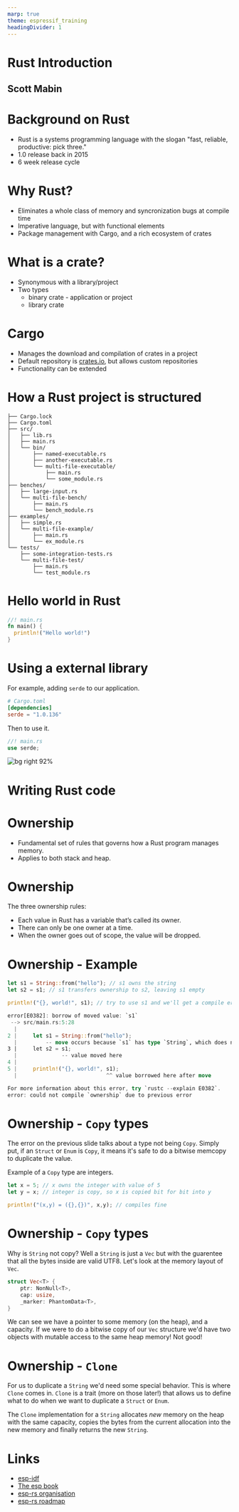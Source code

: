 ```yaml
---
marp: true
theme: espressif_training
headingDivider: 1
---
```


<!-- _class: lead -->
# Rust Introduction
## Scott Mabin

# Background on Rust

- Rust is a systems programming language with the slogan "fast, reliable, productive: pick three."
- 1.0 release back in 2015
- 6 week release cycle

# Why Rust?

- Eliminates a whole class of memory and syncronization bugs at compile time
- Imperative language, but with functional elements
- Package management with Cargo, and a rich ecosystem of crates

# What is a crate?

- Synonymous with a library/project
- Two types
  - binary crate - application or project
  - library crate

# Cargo

- Manages the download and compilation of crates in a project
- Default repository is [crates.io](https://crates.io/), but allows custom repositories
- Functionality can be extended

# How a Rust project is structured

```
├── Cargo.lock
├── Cargo.toml
├── src/
│   ├── lib.rs
│   ├── main.rs
│   └── bin/
│       ├── named-executable.rs
│       ├── another-executable.rs
│       └── multi-file-executable/
│           ├── main.rs
│           └── some_module.rs
├── benches/
│   ├── large-input.rs
│   └── multi-file-bench/
│       ├── main.rs
│       └── bench_module.rs
├── examples/
│   ├── simple.rs
│   └── multi-file-example/
│       ├── main.rs
│       └── ex_module.rs
└── tests/
    ├── some-integration-tests.rs
    └── multi-file-test/
        ├── main.rs
        └── test_module.rs
```


# Hello world in Rust

```rust
//! main.rs
fn main() {
  println!("Hello world!")
}
```

# Using a external library

For example, adding `serde` to our application.

```toml
# Cargo.toml
[dependencies]
serde = "1.0.136"
```
Then to use it.
```rust
//! main.rs
use serde;
```
![bg right 92%](assets/1644241060.png)

# Writing Rust code
<!-- _class: lead -->

# Ownership

- Fundamental set of rules that governs how a Rust program manages memory.
- Applies to both stack and heap.

# Ownership

The three ownership rules:

- Each value in Rust has a variable that’s called its owner.
- There can only be one owner at a time.
- When the owner goes out of scope, the value will be dropped.

# Ownership - Example

```rust
let s1 = String::from("hello"); // s1 owns the string
let s2 = s1; // s1 transfers ownership to s2, leaving s1 empty
```

```rust
println!("{}, world!", s1); // try to use s1 and we'll get a compile error
```

```rust
error[E0382]: borrow of moved value: `s1`
 --> src/main.rs:5:28
  |
2 |     let s1 = String::from("hello");
  |         -- move occurs because `s1` has type `String`, which does not implement the `Copy` trait
3 |     let s2 = s1;
  |              -- value moved here
4 | 
5 |     println!("{}, world!", s1);
  |                            ^^ value borrowed here after move

For more information about this error, try `rustc --explain E0382`.
error: could not compile `ownership` due to previous error
```

# Ownership - `Copy` types

The error on the previous slide talks about a type not being `Copy`. Simply put, if an `Struct` or `Enum` is `Copy`, it means it's safe to do a bitwise memcopy to duplicate the value.

Example of a `Copy` type are integers.

```rust
let x = 5; // x owns the integer with value of 5
let y = x; // integer is copy, so x is copied bit for bit into y
```

```rust
println!("(x,y) = ({},{})", x,y); // compiles fine
```

# Ownership - `Copy` types

Why is `String` not copy? Well a `String` is just a `Vec` but with the guarentee that all the bytes inside are valid UTF8. Let's look at the memory layout of `Vec`.

```rust
struct Vec<T> {
    ptr: NonNull<T>,
    cap: usize,
    _marker: PhantomData<T>,
}
```

We can see we have a pointer to some memory (on the heap), and a capacity. If we were to do a bitwise copy of our `Vec` structure we'd have two objects with mutable access to the same heap memory! Not good!

# Ownership  - `Clone`

For us to duplicate a `String` we'd need some special behavior. This is where `Clone` comes in. `Clone` is a trait (more on those later!) that allows us to define what to do when we want to duplicate a `Struct` or `Enum`.

The `Clone` implementation for a `String` allocates _new_ memory on the heap with the same capacity, copies the bytes from the current allocation into the new memory and finally returns the new `String`.


# Links

- [esp-idf](https://github.com/espressif/esp-idf)
- [The esp book](https://esp-rs.github.io/book/)
- [esp-rs organisation](https://github.com/esp-rs)
- [esp-rs roadmap](https://github.com/orgs/esp-rs/projects/1)

